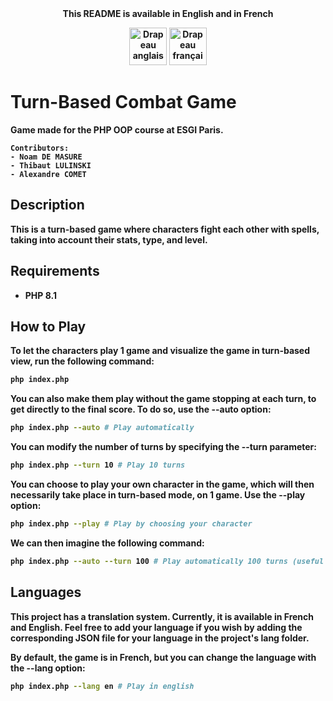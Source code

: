 
<center><b>This README is available in English and in French<b>

<a href="README.md"><img src="https://upload.wikimedia.org/wikipedia/commons/8/83/Flag_of_the_United_Kingdom_%283-5%29.svg" alt="Drapeau anglais" width="60"/></a>
<a href="README-fr.md"><img src="https://upload.wikimedia.org/wikipedia/commons/c/c3/Flag_of_France.svg" alt="Drapeau français" width="60"></a>
</center>

# Turn-Based Combat Game
Game made for the PHP OOP course at ESGI Paris.

    Contributors:
    - Noam DE MASURE
    - Thibaut LULINSKI
    - Alexandre COMET
## Description
This is a turn-based game where characters fight each other with spells, taking into account their stats, type, and level.
## Requirements
- PHP 8.1

## How to Play
To let the characters play 1 game and visualize the game in turn-based view, run the following command:
```bash
php index.php
```

You can also make them play without the game stopping at each turn, to get directly to the final score. To do so, use the **--auto** option:
```bash
php index.php --auto # Play automatically
```

You can modify the number of turns by specifying the **--turn** parameter:
```bash
php index.php --turn 10 # Play 10 turns
```

You can choose to play your own character in the game, which will then necessarily take place in turn-based mode, on 1 game. Use the --play option:
```bash
php index.php --play # Play by choosing your character
```

We can then imagine the following command:
```bash
php index.php --auto --turn 100 # Play automatically 100 turns (useful for getting statistics)
```

## Languages

This project has a translation system. Currently, it is available in French and English.
Feel free to add your language if you wish by adding the corresponding **JSON** file for your language in the project's **lang** folder.

By default, the game is in **French**, but you can change the language with the **--lang** option:
```bash
php index.php --lang en # Play in english
```